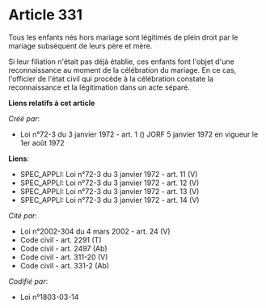 # Article 331

Tous les enfants nés hors mariage sont légitimés de plein droit par le mariage subséquent de leurs père et mère.

Si leur filiation n'était pas déjà établie, ces enfants font l'objet d'une reconnaissance au moment de la célébration du
mariage. En ce cas, l'officier de l'état civil qui procède à la célébration constate la reconnaissance et la légitimation
dans un acte séparé.

**Liens relatifs à cet article**

_Créé par_:

  - Loi n°72-3 du 3 janvier 1972 - art. 1 () JORF 5 janvier 1972 en vigueur le 1er août 1972

**Liens**:

  - SPEC_APPLI: Loi n°72-3 du 3 janvier 1972 - art. 11 (V)
  - SPEC_APPLI: Loi n°72-3 du 3 janvier 1972 - art. 12 (V)
  - SPEC_APPLI: Loi n°72-3 du 3 janvier 1972 - art. 13 (V)
  - SPEC_APPLI: Loi n°72-3 du 3 janvier 1972 - art. 14 (V)

_Cité par_:

  - Loi n°2002-304 du 4 mars 2002 - art. 24 (V)
  - Code civil - art. 2291 (T)
  - Code civil - art. 2497 (Ab)
  - Code civil - art. 311-20 (V)
  - Code civil - art. 331-2 (Ab)

_Codifié par_:

  - Loi n°1803-03-14
